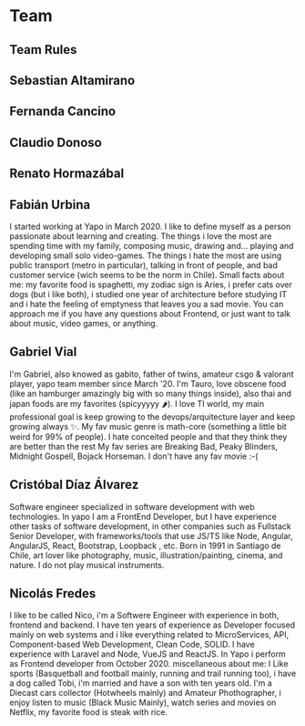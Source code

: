 # Team

## Team Rules

## Sebastian Altamirano

## Fernanda Cancino

## Claudio Donoso

## Renato Hormazábal

## Fabián Urbina

I started working at Yapo in March 2020. I like to define myself as a person passionate about learning and creating. The things i love the most are spending time with my family, composing music, drawing and... playing and developing small solo video-games. The things i hate the most are using public transport (metro in particular), talking in front of people, and bad customer service (wich seems to be the norm in Chile). Small facts about me: my favorite food is spaghetti, my zodiac sign is Aries, i prefer cats over dogs (but i like both), i studied one year of architecture before studying IT and i hate the feeling of emptyness that leaves you a sad movie. You can approach me if you have any questions about Frontend, or just want to talk about music, video games, or anything.

## Gabriel Vial

I'm Gabriel, also knowed as gabito, father of twins, amateur csgo & valorant player, yapo team member since March '20.
I'm Tauro, love obscene food (like an hamburger amazingly big with so many things inside), also thai and japan foods are my favorites (spicyyyyy 🌶).
I love TI world, my main professional goal is keep growing to the devops/arquitecture layer and keep growing always ✨.
My fav music genre is math-core (something a little bit weird for 99% of people).
I hate conceited people and that they think they are better than the rest
My fav series are Breaking Bad, Peaky Blinders, Midnight Gospell, Bojack Horseman.
I don't have any fav movie :-(

## Cristóbal Díaz Álvarez

Software engineer specialized in software development with web technologies. In yapo I am a FrontEnd Developer, but I have experience other tasks of software development, in other companies such as Fullstack Senior Developer, with frameworks/tools that use JS/TS like Node, Angular, AngularJS, React, Bootstrap, Loopback , etc. Born in 1991 in Santiago de Chile, art lover like photography, music, illustration/painting, cinema, and nature. I do not play musical instruments.

## Nicolás Fredes

I like to be called Nico, i'm a Softwere Engineer with experience in both, frontend and backend. I have ten years of experience as Developer focused mainly on web systems and i like everything related to MicroServices, API, Component-based Web Development, Clean Code, SOLID. I have experience with Laravel and Node, VueJS and ReactJS. In Yapo i perform as Frontend developer from October 2020. miscellaneous about me: I Like sports (Basquetball and football mainly, running and trail running too), i have a dog called Tobi, i'm married and have a son with ten years old. I'm a Diecast cars collector (Hotwheels mainly) and Amateur Phothographer, i enjoy listen to music (Black Music Mainly), watch series and movies on Netflix, my favorite food is steak with rice.

